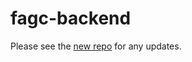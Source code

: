 # fagc-backend

Please see the [new repo](https://github.com/FactorioAntigrief/FactorioAntigrief) for any updates.
